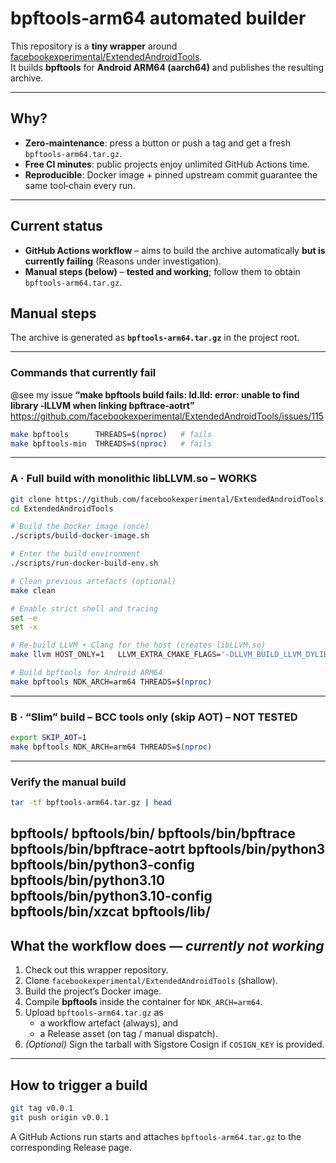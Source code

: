 # bpftools‑arm64 automated builder

This repository is a **tiny wrapper** around  
[facebookexperimental/ExtendedAndroidTools](https://github.com/facebookexperimental/ExtendedAndroidTools).  
It builds **bpftools** for **Android ARM64 (aarch64)** and publishes the resulting archive.

---

## Why?

* **Zero‑maintenance**: press a button or push a tag and get a fresh `bpftools-arm64.tar.gz`.
* **Free CI minutes**: public projects enjoy unlimited GitHub Actions time.
* **Reproducible**: Docker image + pinned upstream commit guarantee the same tool‑chain every run.

---

## Current status

* **GitHub Actions workflow** – aims to build the archive automatically **but is currently failing** (Reasons under investigation).
* **Manual steps (below)** – **tested and working**; follow them to obtain `bpftools-arm64.tar.gz`.

## Manual steps

The archive is generated as **`bpftools-arm64.tar.gz`** in the project root.

---

### Commands that **currently fail**

@see my issue **“make bpftools build fails: ld.lld: error: unable to find library ‑lLLVM when linking bpftrace‑aotrt”**  
<https://github.com/facebookexperimental/ExtendedAndroidTools/issues/115>

```bash
make bpftools      THREADS=$(nproc)   # fails
make bpftools-min  THREADS=$(nproc)   # fails
```

---

### A · Full build with monolithic **libLLVM.so** – **WORKS**

```bash
git clone https://github.com/facebookexperimental/ExtendedAndroidTools.git
cd ExtendedAndroidTools

# Build the Docker image (once)
./scripts/build-docker-image.sh

# Enter the build environment
./scripts/run-docker-build-env.sh

# Clean previous artefacts (optional)
make clean

# Enable strict shell and tracing
set -e
set -x

# Re‑build LLVM + Clang for the host (creates libLLVM.so)
make llvm HOST_ONLY=1   LLVM_EXTRA_CMAKE_FLAGS='-DLLVM_BUILD_LLVM_DYLIB=ON -DLLVM_LINK_LLVM_DYLIB=ON -DLLVM_ENABLE_PROJECTS="clang;clang-tools-extra"'   THREADS=$(nproc)

# Build bpftools for Android ARM64
make bpftools NDK_ARCH=arm64 THREADS=$(nproc)
```

---

### B · “Slim” build – BCC tools only (skip AOT) – **NOT TESTED**

```bash
export SKIP_AOT=1
make bpftools NDK_ARCH=arm64 THREADS=$(nproc)
```

---

### Verify the manual build

```bash
tar -tf bpftools-arm64.tar.gz | head
```
bpftools/
bpftools/bin/
bpftools/bin/bpftrace
bpftools/bin/bpftrace-aotrt
bpftools/bin/python3
bpftools/bin/python3-config
bpftools/bin/python3.10
bpftools/bin/python3.10-config
bpftools/bin/xzcat
bpftools/lib/
---

## What the workflow does — *currently not working*

1. Check out this wrapper repository.  
2. Clone `facebookexperimental/ExtendedAndroidTools` (shallow).  
3. Build the project’s Docker image.  
4. Compile **bpftools** inside the container for `NDK_ARCH=arm64`.  
5. Upload `bpftools-arm64.tar.gz` as  
   * a workflow artefact (always), and  
   * a Release asset (on tag / manual dispatch).  
6. *(Optional)* Sign the tarball with Sigstore Cosign if `COSIGN_KEY` is provided.

---

## How to trigger a build

```bash
git tag v0.0.1
git push origin v0.0.1
```

A GitHub Actions run starts and attaches `bpftools-arm64.tar.gz` to the corresponding Release page.